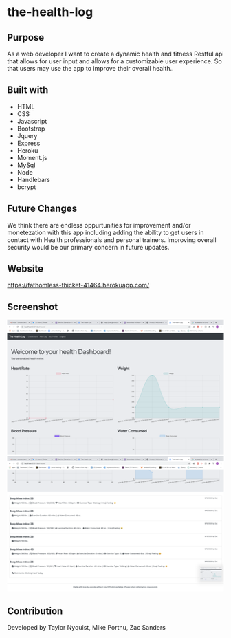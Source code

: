 # the-health-log
## Purpose
As a web developer 
I want to create a dynamic health and fitness Restful api that allows for user input and allows for a customizable user experience.
So that users may use the app to improve their overall health..

## Built with
* HTML
* CSS
* Javascript
* Bootstrap
* Jquery
* Express
* Heroku
* Moment.js
* MySql
* Node
* Handlebars
* bcrypt

## Future Changes
We think there are endless oppurtunities for improvement and/or monetezation with this app including adding the ability to get users in contact with Health professionals and personal trainers. Improving overall security would be our primary concern in future updates.

## Website
https://fathomless-thicket-41464.herokuapp.com/

## Screenshot
<img src="./assets/images/screenshot1.png">
<img src="./assets/images/screenshot2.png">



## Contribution
Developed by Taylor Nyquist, Mike Portnu, Zac Sanders